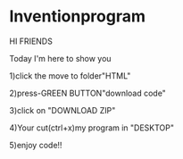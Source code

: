 # Inventionprogram
HI FRIENDS 

Today I'm here to show you

1)click the move to folder"HTML"

2)press-GREEN BUTTON"download code"

3)click on "DOWNLOAD ZIP"

4)Your cut(ctrl+x)my program in "DESKTOP"

5)enjoy code!!
